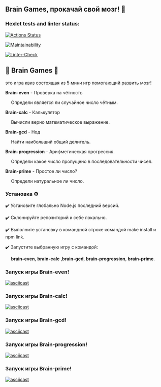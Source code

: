 ## Brain Games, прокачай свой мозг! :brain:
### Hexlet tests and linter status:

[![Actions Status](https://github.com/korpeev/frontend-project-lvl1/workflows/hexlet-check/badge.svg)](https://github.com/korpeev/frontend-project-lvl1/actions)

[![Maintainability](https://api.codeclimate.com/v1/badges/a99a88d28ad37a79dbf6/maintainability)](https://codeclimate.com/github/korpeev/frontend-project-lvl1)

[![Linter-Check](https://github.com/korpeev/frontend-project-lvl1/actions/workflows/eslint-check.yml/badge.svg)](https://github.com/korpeev/frontend-project-lvl1/actions/workflows/eslint-check.yml)
## :large_orange_diamond: Brain Games :large_orange_diamond:
это игра квиз состоящая из 5 мини игр помогающий развить мозг!

**Brain-even**  - Проверка на чётность

&emsp; Определи является ли случайное число чётным.

**Brain-calc** - Калькулятор

&emsp; Вычисли верно математическое выражение.

**Brain-gcd** - Нод

&emsp; Найти наибольший общий делитель.

**Brain-progression** - Арифметическая прогрессия.

&emsp;  Определи какое число пропущено в последовательности чисел.

**Brain-prime** - Простое ли число?

&emsp; Определи натуральное ли число.
### **Установка**  :gear:
:heavy_check_mark: Установите глобально Node.js последний версий. 

:heavy_check_mark: Склонируйте репозиторий к себе локально. 

:heavy_check_mark: Выполните установку в командной строке командой make install и npm link. 

:heavy_check_mark: Запустите выбранную игру с командой: 

&emsp; **brain-even**, **brain-calc** ,**brain-gcd**, **brain-progression**, **brain-prime**.
### Запуск игры Brain-even!
[![asciicast](https://asciinema.org/a/t6DIRewIuPMeTIstaJknMgESl.svg)](https://asciinema.org/a/t6DIRewIuPMeTIstaJknMgESl)

### Запуск игры Brain-calc!

[![asciicast](https://asciinema.org/a/pJTrmw7i5x4RKX90XKWiqPMfy.svg)](https://asciinema.org/a/pJTrmw7i5x4RKX90XKWiqPMfy)

### Запуск игры Brain-gcd!

[![asciicast](https://asciinema.org/a/l5JZ6YaxI40ozeig4DAV71cRT.svg)](https://asciinema.org/a/l5JZ6YaxI40ozeig4DAV71cRT)

### Запуск игры Brain-progression!

[![asciicast](https://asciinema.org/a/g7VXqPf6WheJ4YzkSMdhY7R53.svg)](https://asciinema.org/a/g7VXqPf6WheJ4YzkSMdhY7R53)

### Запуск игры Brain-prime!

[![asciicast](https://asciinema.org/a/1JThXG3mrbQPYb7n0KZsYEtf0.svg)](https://asciinema.org/a/1JThXG3mrbQPYb7n0KZsYEtf0)

